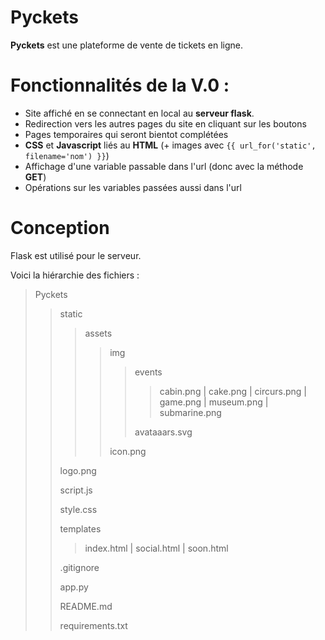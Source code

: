# Pyckets

**Pyckets** est une plateforme de vente de tickets en ligne.

# Fonctionnalités de la V.0 : 

- Site affiché en se connectant en local au **serveur flask**.
- Redirection vers les autres pages du site en cliquant sur les boutons
- Pages temporaires qui seront bientot complétées
- **CSS** et **Javascript** liés au **HTML** (+ images avec `{{ url_for('static', filename='nom') }}`)
- Affichage d'une variable passable dans l'url (donc avec la méthode **GET**)
- Opérations sur les variables passées aussi dans l'url 

# Conception

Flask est utilisé pour le serveur. 

Voici la hiérarchie des fichiers :

> Pyckets
> > static
> > > assets
> > > > img
> > > > > events
> > > > > > cabin.png |
> > > > > > cake.png |
> > > > > > circurs.png |
> > > > > > game.png |
> > > > > > museum.png |
> > > > > > submarine.png
> > > > >
> > > > > avataaars.svg
> > > > >
> > > > icon.png 
> >
> >  logo.png
> >
> >  script.js
> >
> >  style.css
> >
> > templates
> > > index.html |
> > > social.html |
> > > soon.html
> >
> > .gitignore
> >
> > app.py
> >
> > README.md
> >
> > requirements.txt